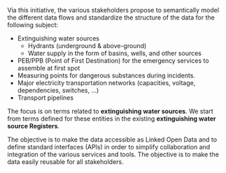 Via this initiative, the various stakeholders propose to semantically model the different data flows and standardize the structure of the data for the following subject:
-	Extinguishing water sources
    -	Hydrants (underground & above-ground)
    -	Water supply in the form of basins, wells, and other sources
-	PEB/PPB (Point of First Destination) for the emergency services to assemble at first spot
-	Measuring points for dangerous substances during incidents. 
-	Major electricity transportation networks (capacities, voltage, dependencies, switches, …)
-	Transport pipelines

The focus is on terms related to __extinguishing water sources__. We start from terms defined for these entities in the existing __extinguishing water source Registers__.

The objective is to make the data accessible as Linked Open Data and to define standard interfaces (APIs) in order to simplify collaboration and integration of the various services and tools. The objective is to make the data easily reusable for all stakeholders.


